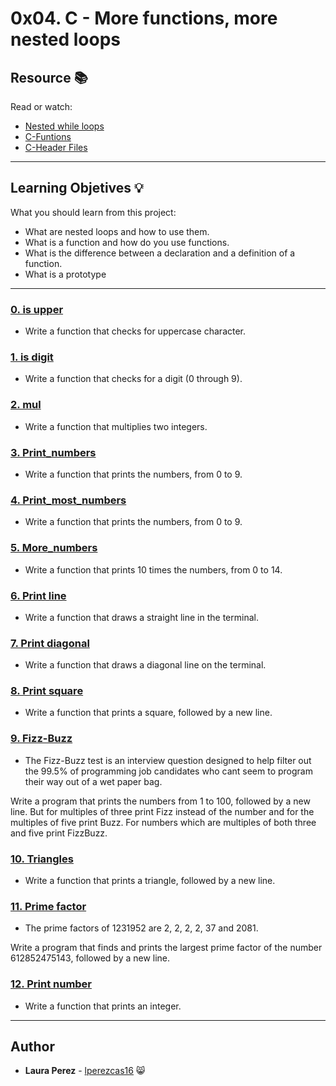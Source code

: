 # 0x04. C - More functions, more nested loops

## Resource :books:
Read or watch:
* [Nested while loops](https://www.youtube.com/watch?v=Z3iGeQ1gIss)
* [C-Funtions](https://www.tutorialspoint.com/cprogramming/c_functions.htm)
* [C-Header Files](https://www.tutorialspoint.com/cprogramming/c_header_files.htm)

---
## Learning Objetives :bulb:
What you should learn from this project:

* What are nested loops and how to use them.
* What is a function and how do you use functions.
* What is the difference between a declaration and a definition of a function.
* What is a prototype

---
### [0. is upper](./0-isupper.c)
* Write a function that checks for uppercase character.

### [1. is digit](./1-isdigit.c)
* Write a function that checks for a digit (0 through 9).

### [2. mul](./2-mul.c)
* Write a function that multiplies two integers.

### [3. Print_numbers](./3-print_numbers.c)
* Write a function that prints the numbers, from 0 to 9.

### [4. Print_most_numbers](./4-print_most_numbers.c)
* Write a function that prints the numbers, from 0 to 9.

### [5. More_numbers](./5-more_numbers.c)
* Write a function that prints 10 times the numbers, from 0 to 14.

### [6. Print line](./6-print_line.c)
* Write a function that draws a straight line in the terminal.

### [7. Print diagonal](./7-print_diagonal.c)
* Write a function that draws a diagonal line on the terminal.

### [8. Print square](./8-print_square.c)
* Write a function that prints a square, followed by a new line.

### [9. Fizz-Buzz](./9-fizz_buzz.c)
* The Fizz-Buzz test is an interview question designed to help filter out the 99.5% of programming job candidates who cant seem to program their way out of a wet paper bag.

Write a program that prints the numbers from 1 to 100, followed by a new line. But for multiples of three print Fizz instead of the number and for the multiples of five print Buzz. For numbers which are multiples of both three and five print FizzBuzz.

### [10. Triangles](./10-print_triangle.c)
* Write a function that prints a triangle, followed by a new line.

### [11. Prime factor](./100-prime_factor.c)
* The prime factors of 1231952 are 2, 2, 2, 2, 37 and 2081.

Write a program that finds and prints the largest prime factor of the number 612852475143, followed by a new line.

### [12. Print number](./101-print_number.c)
* Write a function that prints an integer.

---
## Author 
* **Laura Perez** - [lperezcas16](https://github.com/lperezcas16) :smile_cat:

